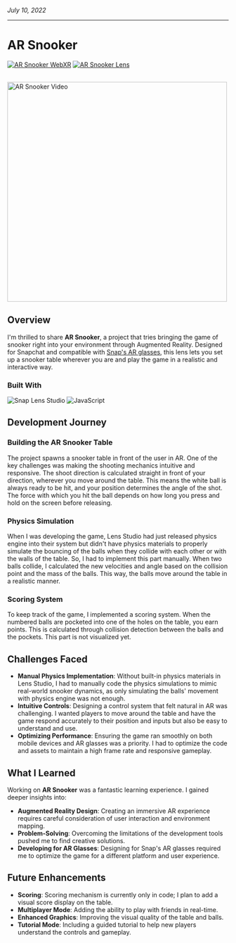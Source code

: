 *July 10, 2022*
***

# AR Snooker

<a href="https://portfolio.atitkharel.com.np/view/7" target="_blank"><img src="https://img.shields.io/badge/Live%20Demo-WebXR-E1101A" alt="AR Snooker WebXR"></a>
<a href="https://lens.snapchat.com/23a2ec67050841c6beaa078e20c0d463" target="_blank"><img src="https://img.shields.io/badge/Snapchat-Lens-FFFC00" alt="AR Snooker Lens"></a>

<br/>
<img src="https://media0.giphy.com/media/BUlQT9fBHGq8Crfwtb/giphy.gif?cid=790b7611d47b5b7f66886075866da6abff235da61031626f&rid=giphy.gif&ct=g" alt="AR Snooker Video" height="500"/>

## Overview

I'm thrilled to share **AR Snooker**, a project that tries bringing the game of snooker right into your environment through Augmented Reality. Designed for Snapchat and compatible with [Snap's AR glasses](https://www.spectacles.com/?lang=en-US), this lens lets you set up a snooker table wherever you are and play the game in a realistic and interactive way.

### Built With

![Snap Lens Studio](https://img.shields.io/badge/Snap%20Lens%20Studio-FFFC00?style=for-the-badge&logo=snapchat&logoColor=black)
![JavaScript](https://img.shields.io/badge/JavaScript-F7DF1E?style=for-the-badge&logo=javascript&logoColor=black)

## Development Journey

### Building the AR Snooker Table

The project spawns a snooker table in front of the user in AR. One of the key challenges was making the shooting mechanics intuitive and responsive. The shoot direction is calculated straight in front of your direction, wherever you move around the table. This means the white ball is always ready to be hit, and your position determines the angle of the shot. The force with which you hit the ball depends on how long you press and hold on the screen before releasing.

### Physics Simulation

When I was developing the game, Lens Studio had just released physics engine into their system but didn't have physics materials to properly simulate the bouncing of the balls when they collide with each other or with the walls of the table. So, I had to implement this part manually. When two balls collide, I calculated the new velocities and angle based on the collision point and the mass of the balls. This way, the balls move around the table in a realistic manner.

### Scoring System

To keep track of the game, I implemented a scoring system. When the numbered balls are pocketed into one of the holes on the table, you earn points. This is calculated through collision detection between the balls and the pockets. This part is not visualized yet.

## Challenges Faced

- **Manual Physics Implementation**: Without built-in physics materials in Lens Studio, I had to manually code the physics simulations to mimic real-world snooker dynamics, as only simulating the balls' movement with physics engine was not enough.
- **Intuitive Controls**: Designing a control system that felt natural in AR was challenging. I wanted players to move around the table and have the game respond accurately to their position and inputs but also be easy to understand and use.
- **Optimizing Performance**: Ensuring the game ran smoothly on both mobile devices and AR glasses was a priority. I had to optimize the code and assets to maintain a high frame rate and responsive gameplay.

## What I Learned

Working on **AR Snooker** was a fantastic learning experience. I gained deeper insights into:

- **Augmented Reality Design**: Creating an immersive AR experience requires careful consideration of user interaction and environment mapping.
- **Problem-Solving**: Overcoming the limitations of the development tools pushed me to find creative solutions.
- **Developing for AR Glasses**: Designing for Snap's AR glasses required me to optimize the game for a different platform and user experience.

## Future Enhancements

- **Scoring**: Scoring mechanism is currently only in code; I plan to add a visual score display on the table.
- **Multiplayer Mode**: Adding the ability to play with friends in real-time.
- **Enhanced Graphics**: Improving the visual quality of the table and balls.
- **Tutorial Mode**: Including a guided tutorial to help new players understand the controls and gameplay.
